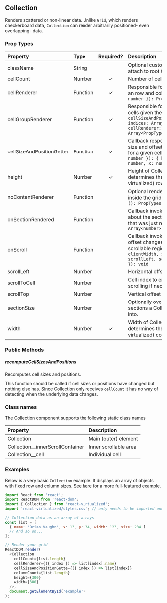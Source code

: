 Collection
---------------

Renders scattered or non-linear data.
Unlike `Grid`, which renders checkerboard data, `Collection` can render arbitrarily positioned- even overlapping- data.

### Prop Types
| Property | Type | Required? | Description |
|:---|:---|:---:|:---|
| className | String |  | Optional custom CSS class name to attach to root Collection element. |
| cellCount | Number | ✓ | Number of cells in collection. |
| cellRenderer | Function | ✓ | Responsible for rendering a cell given an row and column index: `({ index: number }): PropTypes.element` |
| cellGroupRenderer | Function | ✓ | Responsible for rendering a group of cells given their indices.: `({ cellSizeAndPositionGetter:Function, indices: Array<number>, cellRenderer: Function }): Array<PropTypes.node>` |
| cellSizeAndPositionGetter | Function | ✓ | Callback responsible for returning size and offset/position information for a given cell (index): `({ index: number }): { height: number, width: number, x: number, y: number }` |
| height | Number | ✓ | Height of Collection; this property determines the number of visible (vs virtualized) rows. |
| noContentRenderer | Function |  | Optional renderer to be rendered inside the grid when `cellCount` is 0: `(): PropTypes.node` |
| onSectionRendered | Function |  | Callback invoked with information about the section of the Collection that was just rendered: `({ indices: Array<number> }): void` |
| onScroll | Function |  | Callback invoked whenever the scroll offset changes within the inner scrollable region: `({ clientHeight, clientWidth, scrollHeight, scrollLeft, scrollTop, scrollWidth }): void` |
| scrollLeft | Number |  | Horizontal offset |
| scrollToCell | Number |  | Cell index to ensure visible (by scrolling if necessary) |
| scrollTop | Number |  | Vertical offset |
| sectionSize | Number |  | Optionally override the size of the sections a Collection's cells are split into. |
| width | Number | ✓ | Width of Collection; this property determines the number of visible (vs virtualized) columns. |

### Public Methods

##### recomputeCellSizesAndPositions

Recomputes cell sizes and positions.

This function should be called if cell sizes or positions have changed but nothing else has.
Since Collection only receives `cellCount` it has no way of detecting when the underlying data changes.

### Class names

The Collection component supports the following static class names

| Property | Description |
|:---|:---|
| Collection | Main (outer) element |
| Collection__innerScrollContainer | Inner scrollable area |
| Collection__cell | Individual cell |

### Examples

Below is a very basic `Collection` example. It displays an array of objects with fixed row and column sizes.
[See here](../source/Collection/Collection.example.js) for a more full-featured example.

```javascript
import React from 'react';
import ReactDOM from 'react-dom';
import { Collection } from 'react-virtualized';
import 'react-virtualized/styles.css'; // only needs to be imported once

// Collection data as an array of arrays
const list = [
  { name: 'Brian Vaughn', x: 13, y: 34, width: 123, size: 234 ]
  // And so on...
];

// Render your grid
ReactDOM.render(
  <Collection
    cellCount={list.length}
    cellRenderer={({ index }) => list[index].name}
    cellSizeAndPositionGette={({ index }) => list[index]}
    columnCount={list.length}
    height={300}
    width={300}
  />,
  document.getElementById('example')
);
```
